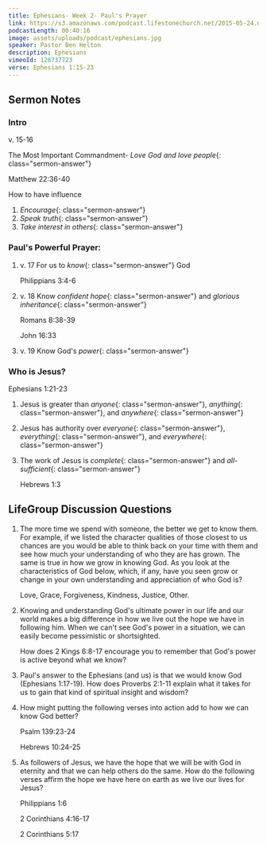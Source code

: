 ```yaml
---
title: Ephesians- Week 2- Paul's Prayer
link: https://s3.amazonaws.com/podcast.lifestonechurch.net/2015-05-24.mp3
podcastLength: 00:40:16
image: assets/uploads/podcast/ephesians.jpg
speaker: Pastor Ben Helton
description: Ephesians
vimeoId: 128737723
verse: Ephesians 1:15-23
---
```


## Sermon Notes

### Intro

v. 15-16

The Most Important Commandment- *Love God and love people*{: class="sermon-answer"}

Matthew 22:36-40

How to have influence

1. *Encourage*{: class="sermon-answer"}
1. *Speak truth*{: class="sermon-answer"}
1. *Take interest in others*{: class="sermon-answer"}

### Paul's Powerful Prayer:

1. v. 17 For us to *know*{: class="sermon-answer"} God

    Philippians 3:4-6

1. v. 18 Know *confident hope*{: class="sermon-answer"} and *glorious inheritance*{: class="sermon-answer"}

    Romans 8:38-39

    John 16:33

1. v. 19 Know God's *power*{: class="sermon-answer"}

### Who is Jesus?

Ephesians 1:21-23

1. Jesus is greater than *anyone*{: class="sermon-answer"}, *anything*{: class="sermon-answer"}, and *anywhere*{: class="sermon-answer"}
1. Jesus has authority over *everyone*{: class="sermon-answer"}, *everything*{: class="sermon-answer"}, and *everywhere*{: class="sermon-answer"}
1. The work of Jesus is *complete*{: class="sermon-answer"} and *all-sufficient*{: class="sermon-answer"}

    Hebrews 1:3

## LifeGroup Discussion Questions

1. The more time we spend with someone, the better we get to know them. For example, if we listed the character qualities of those closest to us chances are you would be able to think back on your time with them and see how much your understanding of who they are has grown. The same is true in how we grow in knowing God. As you look at the characteristics of God below, which, if any, have you seen grow or change in your own understanding and appreciation of who God is?

    Love, Grace, Forgiveness, Kindness, Justice, Other.

1. Knowing and understanding God's ultimate power in our life and our world makes a big difference in how we live out the hope we have in following him. When we can't see God's power in a situation, we can easily become pessimistic or shortsighted.

    How does 2 Kings 6:8-17 encourage you to remember that God's power is active beyond what we know?

1. Paul's answer to the Ephesians (and us) is that we would know God (Ephesians 1:17-19). How does Proverbs 2:1-11 explain what it takes for us to gain that kind of spiritual insight and wisdom?

1. How might putting the following verses into action add to how we can know God better?

    Psalm 139:23-24

    Hebrews 10:24-25

1. As followers of Jesus, we have the hope that we will be with God in eternity and that we can help others do the same. How do the following verses affirm the hope we have here on earth as we live our lives for Jesus?

    Philippians 1:6

    2 Corinthians 4:16-17

    2 Corinthians 5:17
